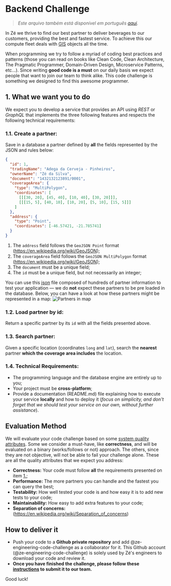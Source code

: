 # Backend Challenge
> *Este arquivo também está disponível em português [aqui](backend_pt.md).*

In Zé we thrive to find our best partner to deliver beverages to our customers, providing the best and fastest service.
To achieve this our compute fleet deals with [GIS](https://en.wikipedia.org/wiki/Geographic_information_system) objects all the time.

When programming we try to follow a myriad of coding best practices and patterns (those you can read on books like Clean Code, Clean Architecture, The Pragmatic Programmer, Domain-Driven Design, Microservice Patterns, etc...). 
Since writing **good code is a must** on our daily basis we expect people that want to join our team to think alike. This code challenge is something we designed to find this awesome programmer.

## 1. What we want you to do

We expect you to develop a service that provides an API using _REST_ or _GraphQL_ that implements the three following features and respects the following technical requirements:

### 1.1. Create a partner:
Save in a database a partner defined by **all** the fields represented by the JSON and rules below:
```json
{
  "id": 1, 
  "tradingName": "Adega da Cerveja - Pinheiros",
  "ownerName": "Zé da Silva",
  "document": "1432132123891/0001",
  "coverageArea": { 
    "type": "MultiPolygon", 
    "coordinates": [
      [[[30, 20], [45, 40], [10, 40], [30, 20]]], 
      [[[15, 5], [40, 10], [10, 20], [5, 10], [15, 5]]]
    ]
  },
  "address": { 
    "type": "Point",
    "coordinates": [-46.57421, -21.785741]
  }
}
```

1. The `address` field follows the `GeoJSON Point` format (https://en.wikipedia.org/wiki/GeoJSON);
2. The `coverageArea` field follows the `GeoJSON MultiPolygon` format (https://en.wikipedia.org/wiki/GeoJSON);
3. The `document` must be a unique field;
4. The `id` must be a unique field, but not necessarily an integer;

You can use this [json](files/pdvs.json) file composed of hundreds of partner information to test your application — we do **not** expect these partners to be pre loaded in the database.
Below, you can have a look at how these partners might be represented in a map:
![Partners in map](files/images/pdvs.png)

### 1.2. Load partner by id:
Return a specific partner by its `id` with all the fields presented above.

### 1.3. Search partner:
Given a specific location (coordinates `long` and `lat`), search the **nearest** partner **which the coverage area includes** the location.

### 1.4. Technical Requirements:
* The programming language and the database engine are entirely up to you;
* Your project must be **cross-platform**;
* Provide a documentation (README.md) file explaining how to execute your service **locally** and how to deploy it (*focus on simplicity, and don't forget that we should test your service on our own, without further assistance*).

## Evaluation Method

We will evaluate your code challenge based on some [system quality attributes](https://en.wikipedia.org/wiki/List_of_system_quality_attributes).
Some we consider a must-have, like **correctness**, and will be evaluated on a binary (works/follows or not) approach.
The others, since they are not objective, will not be able to fail your challenge alone.
These are all the quality attributes that we expect you address:
- **Correctness:** Your code must follow **all** the requirements presented on item [1.](#1-what-we-want-you-to-do);
- **Performance:** The more partners you can handle and the fastest you can query the best;
- **Testability:** How well tested your code is and how easy it is to add new tests to your code;
- **Maintainability:** How easy to add extra features to your code;
- **Separation of concerns:** (https://en.wikipedia.org/wiki/Separation_of_concerns)

## How to deliver it

- Push your code to a **Github private repository** and add @ze-engineering-code-challenge as a collaborator for it.
  This Github account (@ze-engineering-code-challenge) is solely used by Zé's engineers to download your code and review it.
- **Once you have finished the challenge, please follow these [instructions](https://github.com/ZXVentures/ze-code-challenges#how-to-deliver) to submit it to our team.**

Good luck!